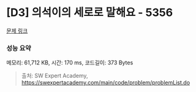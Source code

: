 # [D3] 의석이의 세로로 말해요 - 5356 

[문제 링크](https://swexpertacademy.com/main/code/problem/problemDetail.do?contestProbId=AWVWgkP6sQ0DFAUO) 

### 성능 요약

메모리: 61,712 KB, 시간: 170 ms, 코드길이: 373 Bytes



> 출처: SW Expert Academy, https://swexpertacademy.com/main/code/problem/problemList.do